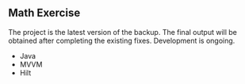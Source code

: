 ## Math Exercise

The project is the latest version of the backup. The final output will be obtained after completing the existing fixes. Development is ongoing.

- Java
- MVVM
- Hilt